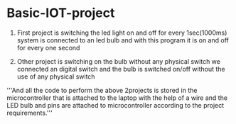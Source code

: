  # Basic-IOT-project

1. First project is switching the led light on and off for every 1sec(1000ms)
  system is connected to an led bulb and with this program it is on and off for every one second
     
     
     
2. Other project is switching on the bulb without any physical switch 
  we connected an digital switch and the bulb is switched on/off without the use of any physical switch

'''And all the code to perform the above 2projects is stored in the microcontroller that is attached to the laptop with the help of a wire 
 and the LED bulb and pins are attached to microcontroller according to the project requirements.'''
